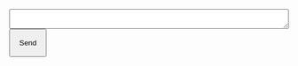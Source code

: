 <script type="application/racket" id="contact-main">
#lang racket/base
(require polyglot
         "project/vcomps.rkt")

(provide replace-page)
(define (replace-page page-tx)
  (page "Send a message" page-tx))
</script>

<form action="/send" method="post">
  <textarea style="width: 100%"></textarea>
  <button style="display: block; padding: 1rem" type="submit">Send</button>
</form>
